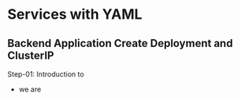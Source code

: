 # Services with YAML
## Backend Application Create Deployment and ClusterIP
Step-01: Introduction to 
- we are 